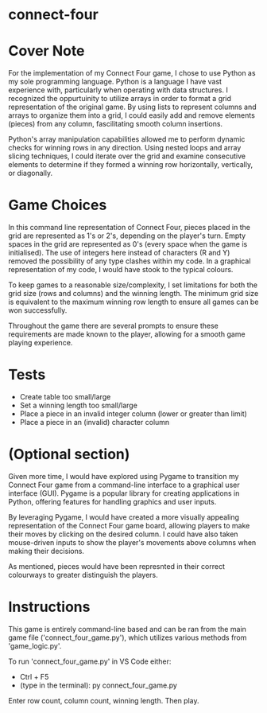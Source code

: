 # connect-four

# Cover Note
For the implementation of my Connect Four game, I chose to use Python as my sole programming language.
Python is a language I have vast experience with, particularly when operating with data structures. I recognized the oppurtuinity to utilize arrays in order to format a grid representation of the original game. By using lists to represent columns and arrays to organize them into a grid, I could easily add and remove elements (pieces) from any column, fascilitating smooth column insertions.

Python's array manipulation capabilities allowed me to perform dynamic checks for winning rows in any direction. Using nested loops and array slicing techniques, I could iterate over the grid and examine consecutive elements to determine if they formed a winning row horizontally, vertically, or diagonally.


# Game Choices
In this command line representation of Connect Four, pieces placed in the grid are represented as 1's or 2's, depending on the player's turn. Empty spaces in the grid are represented as 0's (every space when the game is initialised). The use of integers here instead of characters (R and Y) removed the possibility of any type clashes within my code. In a graphical representation of my code, I would have stook to the typical colours.

To keep games to a reasonable size/complexity, I set limitations for both the grid size (rows and columns) and the winning length. The minimum grid size is equivalent to the maximum winning row length to ensure all games can be won successfully.

Throughout the game there are several prompts to ensure these requirements are made known to the player, allowing for a smooth game playing experience.


# Tests
- Create table too small/large
- Set a winning length too small/large
- Place a piece in an invalid integer column (lower or greater than limit)
- Place a piece in an (invalid) character column


# (Optional section)
Given more time, I would have explored using Pygame to transition my Connect Four game from a command-line interface to a graphical user interface (GUI). Pygame is a popular library for creating applications in Python, offering features for handling graphics and user inputs.

By leveraging Pygame, I would have created a more visually appealing representation of the Connect Four game board, allowing players to make their moves by clicking on the desired column. I could have also taken mouse-driven inputs to show the player's movements above columns when making their decisions.

As mentioned, pieces would have been represnted in their correct colourways to greater distinguish the players.


# Instructions
This game is entirely command-line based and can be ran from the main game file ('connect_four_game.py'), which utilizes various methods from 'game_logic.py'. 

To run 'connect_four_game.py' in VS Code either:
- Ctrl + F5
- (type in the terminal): py connect_four_game.py


Enter row count, column count, winning length.
Then play.